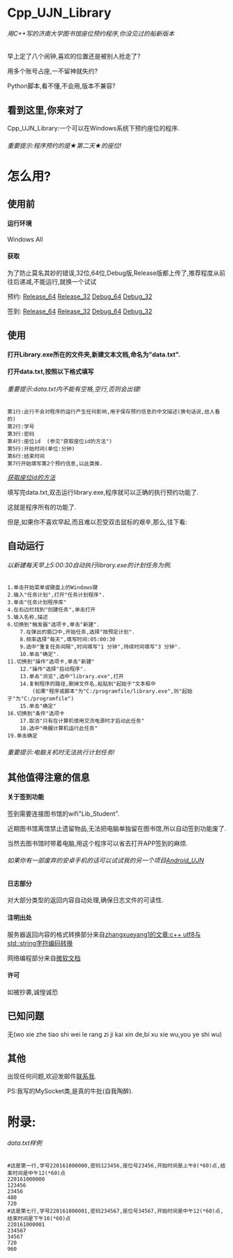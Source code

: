 # Cpp_UJN_Library
###### _用C++写的济南大学图书馆座位预约程序,你没见过的船新版本_


早上定了八个闹钟,喜欢的位置还是被别人抢走了?

用多个账号占座,一不留神就失约?

Python脚本,看不懂,不会用,版本不兼容?
## 看到这里,你来对了
Cpp_UJN_Library:一个可以在Windows系统下预约座位的程序.
###### 重要提示:程序预约的是★第二天★的座位!
# 怎么用?
## 使用前
#### 运行环境
Windows All
#### 获取
为了防止莫名其妙的错误,32位,64位,Debug版,Release版都上传了,推荐程度从前往后递减,不能运行,就换一个试试

预约: [Release_64](https://github.com/cym2018/Cpp_UJN_Library/raw/master/File/Library_Release_X64.exe) [Release_32](https://github.com/cym2018/Cpp_UJN_Library/raw/master/File/Library_Release_X32.exe) [Debug_64](https://github.com/cym2018/Cpp_UJN_Library/raw/master/File/Library_Debug_X64.exe) [Debug_32](https://github.com/cym2018/Cpp_UJN_Library/raw/master/File/Library_Debug_X32.exe) 

签到: [Release_64](https://github.com/cym2018/Cpp_UJN_Library/raw/master/File/Checkin_Release_X64.exe) [Release_32](https://github.com/cym2018/Cpp_UJN_Library/raw/master/File/Checkin_Release_X32.exe) [Debug_64](https://github.com/cym2018/Cpp_UJN_Library/raw/master/File/Checkin_Debug_X64.exe) [Debug_32](https://github.com/cym2018/Cpp_UJN_Library/raw/master/File/Checkin_Debug_X32.exe) 
## 使用
#### 打开Library.exe所在的文件夹,新建文本文档,命名为"data.txt".
#### 打开data.txt,按照以下格式填写
###### 重要提示:data.txt内不能有空格,空行,否则会出错!
```
第1行:此行不会对程序的运行产生任何影响,用于保存预约信息的中文描述(换句话说,给人看的)
第2行:学号
第3行:密码
第4行:座位id  (参见"获取座位id的方法")
第5行:开始时间(单位:分钟)
第6行:结束时间
第7行开始填写第2个预约信息,以此类推.
```
[_获取座位id的方法_](http://www.cym2019.xyz/library.jsp)

填写完data.txt,双击运行library.exe,程序就可以正确的执行预约功能了.

这就是程序所有的功能了.

但是,如果你不喜欢早起,而且难以忍受双击鼠标的艰辛,那么,往下看:
## 自动运行
###### 以新建每天早上5:00:30自动执行library.exe的计划任务为例.
```
1.单击开始菜单或键盘上的Windows键
2.输入"任务计划",打开"任务计划程序".
3.单击"任务计划程序库"
4.在右边栏找到"创建任务",单击打开
5.输入名称,描述
6.切换到"触发器"选项卡,单击"新建".
	7.在弹出的窗口中,开始任务,选择"按预定计划".
	8.频率选择"每天",填写时间:05:00:30
	9.选中"重复任务间隔",时间填写"1 分钟",持续时间填写"3 分钟".
	10.单击"确定".
11.切换到"操作"选项卡,单击"新建"
	12."操作"选择"启动程序".
	13.单击"浏览",选中"library.exe",打开
	14.复制程序的路径,删掉文件名,粘贴到"起始于"文本框中
		(如果"程序或脚本"为"C:/programfile/library.exe",则"起始于"为"C:/programfile")
	15.单击"确定"
16.切换到"条件"选项卡
	17.取消"只有在计算机使用交流电源时才启动此任务"
	18.选中"唤醒计算机运行此任务"
19.单击确定
```
###### 重要提示:电脑关机时无法执行计划任务!
## 其他值得注意的信息
#### 关于签到功能
签到需要连接图书馆的wifi"Lib_Student".

近期图书馆离馆禁止遗留物品,无法把电脑单独留在图书馆,所以自动签到功能废了.

当然去图书馆时带着电脑,用这个程序可以省去打开APP签到的麻烦.
###### 如果你有一部废弃的安卓手机的话可以试试我的另一个项目[Android_UJN](https://github.com/cym2018/Android_UJN)
#### 日志部分
对大部分类型的返回内容自动处理,确保日志文件的可读性.
#### 注明出处
服务器返回内容的格式转换部分来自[zhangxueyang1的文章:c++ utf8与std::string字符编码转换](https://blog.csdn.net/zhangxueyang1/article/details/54178195)

网络编程部分来自[微软文档](https://docs.microsoft.com/zh-cn/windows/desktop/WinSock/windows-sockets-start-page-2)
#### 许可
如被抄袭,诚惶诚恐
## 已知问题
无(wo xie zhe tiao shi wei le rang zi ji kai xin de,bi xu xie wu,you ye shi wu)
## 其他
出现任何问题,欢迎发邮件[联系我](cym2018.xyz@qq.com).

PS:我写的MySocket类,是真的牛批(自我陶醉).
# 附录:
###### data.txt样例
```
#这是第一行,学号220161000000,密码123456,座位号23456,开始时间是上午8(*60)点,结束时间是中午12(*60)点
220161000000
123456
23456
480
720
#这是第七行,学号220161000001,密码234567,座位号34567,开始时间是中午12(*60)点,结束时间是下午16(*60)点
220161000001
234567
34567
720
960
```
